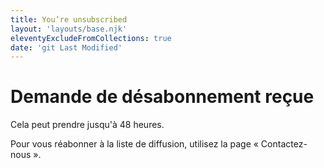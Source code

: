 ```yaml
---
title: You’re unsubscribed
layout: 'layouts/base.njk'
eleventyExcludeFromCollections: true
date: 'git Last Modified'
---
```


# Demande de désabonnement reçue

Cela peut prendre jusqu'à 48 heures.

Pour vous réabonner à la liste de diffusion, utilisez la page <gcds-link href="/en/contact">« Contactez-nous »</gcds-link>.